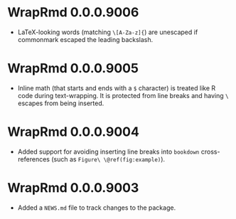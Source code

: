 # WrapRmd 0.0.0.9006

  - LaTeX-looking words (matching `\[A-Za-z]{`) are unescaped if 
    commonmark escaped the leading backslash.

# WrapRmd 0.0.0.9005

  - Inline math (that starts and ends with a `$` character) is treated like R 
  code during text-wrapping. It is protected from line breaks and having 
  `\` escapes from being inserted.

# WrapRmd 0.0.0.9004

  - Added support for avoiding inserting line breaks into `bookdown`
    cross-references (such as `Figure\ \@ref(fig:example)`).

# WrapRmd 0.0.0.9003

* Added a `NEWS.md` file to track changes to the package.
